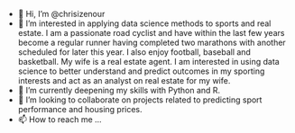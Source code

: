 - 👋 Hi, I’m @chrisizenour
- 👀 I’m interested in applying data science methods to sports and real estate. I am a passionate road cyclist and have within the last few years become a regular runner having completed two marathons with another scheduled for later this year. I also enjoy football, baseball and basketball. My wife is a real estate agent. I am interested in using data science to better understand and predict outcomes in my sporting interests and act as an analyst on real estate for my wife.
- 🌱 I’m currently deepening my skills with Python and R.
- 💞️ I’m looking to collaborate on projects related to predicting sport performance and housing prices.
- 📫 How to reach me ...

<!---
chrisizenour/chrisizenour is a ✨ special ✨ repository because its `README.md` (this file) appears on your GitHub profile.
You can click the Preview link to take a look at your changes.
--->
